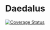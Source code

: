 Daedalus
========
[![Coverage Status](https://coveralls.io/repos/davezuko/daedalus/badge.svg?branch=feature%2Fcoveralls&service=github)](https://coveralls.io/github/davezuko/daedalus?branch=feature%2Fcoveralls)